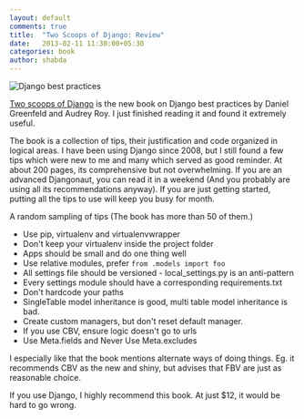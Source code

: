 ```yaml
---
layout: default
comments: true
title:  "Two Scoops of Django: Review"
date:   2013-02-11 11:30:00+05:30
categories: book
author: shabda
---
```

![Django best practices](https://s3.amazonaws.com/twoscoops/img/tsd-cover.png)

[Two scoops of Django](https://django.2scoops.org/) is the new book on Django best practices by Daniel Greenfeld and Audrey Roy. I just finished reading it and found it extremely useful.

The book is a collection of tips, their justification and code organized in logical areas. I have been using Django since 2008, but I still found a few tips which were new to me and many which served as good reminder. At about 200 pages, its comprehensive but not overwhelming. If you are an advanced Djangonaut, you can read it in a weekend (And you probably are using all its recommendations anyway). If you are just getting started, putting all the tips to use will keep you busy for month.

A random sampling of tips (The book has more than 50 of them.)

* Use pip, virtualenv and virtualenvwrapper
* Don't keep your virtualenv inside the project folder
* Apps should be small and do one thing well
* Use relative modules, prefer `from .models import foo`
* All settings file should be versioned - local_settings.py is an anti-pattern
* Every settings module should have a corresponding requirements.txt
* Don't hardcode your paths
* SingleTable model inheritance is good, multi table model inheritance is bad.
* Create custom managers, but don't reset  default manager.
* If you use CBV, ensure logic doesn't go to urls
* Use Meta.fields and Never Use Meta.excludes


I especially like that the book mentions alternate ways of doing things. Eg. it recommends CBV as the new and shiny, but advises that FBV are just as reasonable choice.

If you use Django, I highly recommend this book. At just $12, it would be hard to go wrong.





